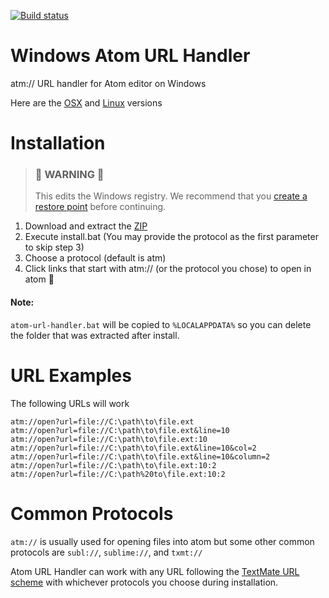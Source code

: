 [![Build status](https://ci.appveyor.com/api/projects/status/8hdd15yfsh8r3ww7?svg=true)](https://ci.appveyor.com/project/UziTech/atom-url-handler)

# Windows Atom URL Handler

atm:// URL handler for Atom editor on Windows

Here are the [OSX](https://github.com/WizardOfOgz/atom-handler) and [Linux](https://github.com/eclemens/atom-url-handler) versions

# Installation

> ### 🚨 **WARNING** 🚨
>
> This edits the Windows registry. We recommend that you [create a restore point](https://support.microsoft.com/en-us/help/322756/how-to-back-up-and-restore-the-registry-in-windows) before continuing.

  1. Download and extract the [ZIP](https://github.com/UziTech/atom-url-handler/archive/master.zip)
  2. Execute install.bat (You may provide the protocol as the first parameter to skip step 3)
  3. Choose a protocol (default is atm)
  4. Click links that start with atm:// (or the protocol you chose) to open in atom 🎉

#### Note:

`atom-url-handler.bat` will be copied to `%LOCALAPPDATA%` so you can delete the folder that was extracted after install.

# URL Examples

The following URLs will work

```
atm://open?url=file://C:\path\to\file.ext
atm://open?url=file://C:\path\to\file.ext&line=10
atm://open?url=file://C:\path\to\file.ext:10
atm://open?url=file://C:\path\to\file.ext&line=10&col=2
atm://open?url=file://C:\path\to\file.ext&line=10&column=2
atm://open?url=file://C:\path\to\file.ext:10:2
atm://open?url=file://C:\path%20to\file.ext:10:2
```

# Common Protocols

`atm://` is usually used for opening files into atom but some other common protocols are `subl://`, `sublime://`, and `txmt://`

Atom URL Handler can work with any URL following the [TextMate URL scheme](http://blog.macromates.com/2007/the-textmate-url-scheme/) with whichever protocols you choose during installation.
